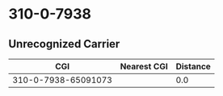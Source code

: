 # 310-0-7938
## Unrecognized Carrier


| CGI | Nearest CGI | Distance |
|-----|-------------|----------|
| 310-0-7938-65091073 |  | 0.0 |
